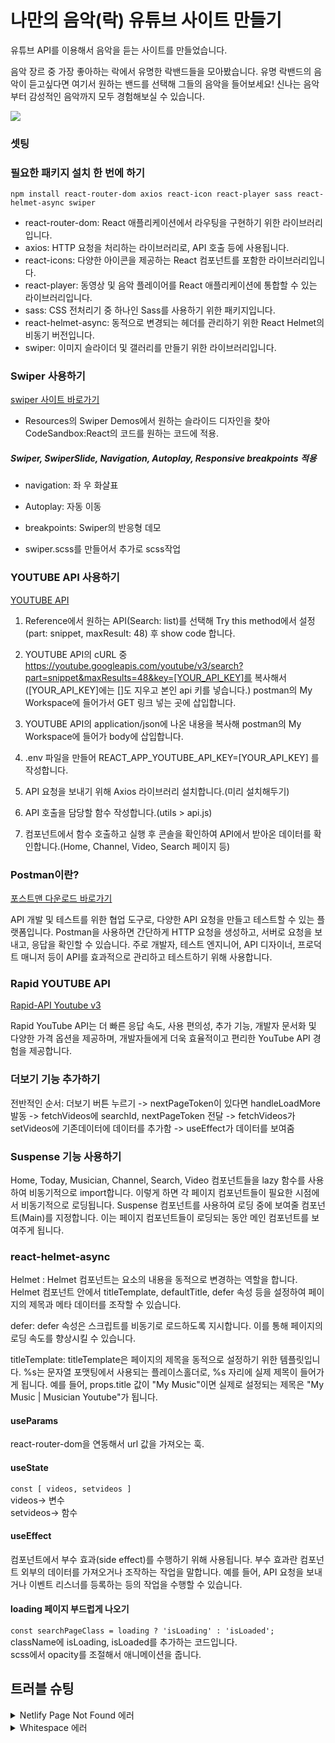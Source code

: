 # 나만의 음악(락) 유튜브 사이트 만들기

유튜브 API를 이용해서 음악을 듣는 사이트를 만들었습니다.

음악 장르 중 가장 좋아하는 락에서 유명한 락밴드들을 모아봤습니다.
유명 락밴드의 음악이 듣고싶다면 여기서 원하는 밴드를 선택해 그들의 음악을 들어보세요!
신나는 음악부터 감성적인 음악까지 모두 경험해보실 수 있습니다.

<img src="https://kiwowki.github.io/youtube-project/src/assets/img/cover.jpg">

### 셋팅

### 필요한 패키지 설치 한 번에 하기

`npm install react-router-dom axios react-icon react-player sass react-helmet-async swiper`

- react-router-dom: React 애플리케이션에서 라우팅을 구현하기 위한 라이브러리입니다.
- axios: HTTP 요청을 처리하는 라이브러리로, API 호출 등에 사용됩니다.
- react-icons: 다양한 아이콘을 제공하는 React 컴포넌트를 포함한 라이브러리입니다.
- react-player: 동영상 및 음악 플레이어를 React 애플리케이션에 통합할 수 있는 라이브러리입니다.
- sass: CSS 전처리기 중 하나인 Sass를 사용하기 위한 패키지입니다.
- react-helmet-async: 동적으로 변경되는 헤더를 관리하기 위한 React Helmet의 비동기 버전입니다.
- swiper: 이미지 슬라이더 및 갤러리를 만들기 위한 라이브러리입니다.

### Swiper 사용하기

[swiper 사이트 바로가기](https://swiperjs.com/)

- Resources의 Swiper Demos에서 원하는 슬라이드 디자인을 찾아 CodeSandbox:React의 코드를 원하는 코드에 적용.

##### Swiper, SwiperSlide, Navigation, Autoplay, Responsive breakpoints 적용

- navigation: 좌 우 화살표   
- Autoplay: 자동 이동   
- breakpoints: Swiper의 반응형 데모   
   
- swiper.scss를 만들어서 추가로 scss작업


### YOUTUBE API 사용하기
[YOUTUBE API](https://developers.google.com/youtube/v3/docs/)

1. Reference에서 원하는 API(Search: list)를 선택해 Try this method에서 설정(part: snippet, maxResult: 48) 후 show code 합니다.

2. YOUTUBE API의 cURL 중 https://youtube.googleapis.com/youtube/v3/search?part=snippet&maxResults=48&key=[YOUR_API_KEY]를 복사해서 ([YOUR_API_KEY]에는 []도 지우고 본인 api 키를 넣습니다.) postman의 My Workspace에 들어가서 GET 링크 넣는 곳에 삽입합니다.

3. YOUTUBE API의 application/json에 나온 내용을 복사해 postman의 My Workspace에 들어가 body에 삽입합니다.

4. .env 파일을 만들어 REACT_APP_YOUTUBE_API_KEY=[YOUR_API_KEY] 를 작성합니다.

5. API 요청을 보내기 위해 Axios 라이브러리 설치합니다.(미리 설치해두기)

6. API 호출을 담당할 함수 작성합니다.(utils > api.js)

7. 컴포넌트에서 함수 호출하고 실행 후 콘솔을 확인하여 API에서 받아온 데이터를 확인합니다.(Home, Channel, Video, Search 페이지 등)


### Postman이란?
[포스트맨 다운로드 바로가기](https://www.postman.com/downloads/)

API 개발 및 테스트를 위한 협업 도구로, 다양한 API 요청을 만들고 테스트할 수 있는 플랫폼입니다. Postman을 사용하면 간단하게 HTTP 요청을 생성하고, 서버로 요청을 보내고, 응답을 확인할 수 있습니다. 주로 개발자, 테스트 엔지니어, API 디자이너, 프로덕트 매니저 등이 API를 효과적으로 관리하고 테스트하기 위해 사용합니다.


### Rapid YOUTUBE API
[Rapid-API Youtube v3](https://rapidapi.com/ytdlfree/api/youtube-v31/)

Rapid YouTube API는 더 빠른 응답 속도, 사용 편의성, 추가 기능, 개발자 문서화 및 다양한 가격 옵션을 제공하며, 개발자들에게 더욱 효율적이고 편리한 YouTube API 경험을 제공합니다.



### 더보기 기능 추가하기
전반적인 순서:
더보기 버튼 누르기 -> nextPageToken이 있다면 handleLoadMore 발동 -> fetchVideos에 searchId, nextPageToken 전달 -> fetchVideos가 setVideos에 기존데이터에 데이터를 추가함 -> useEffect가 데이터를 보여줌


### Suspense 기능 사용하기
Home, Today, Musician, Channel, Search, Video 컴포넌트들을 lazy 함수를 사용하여 비동기적으로 import합니다. 이렇게 하면 각 페이지 컴포넌트들이 필요한 시점에서 비동기적으로 로딩됩니다.
Suspense 컴포넌트를 사용하여 로딩 중에 보여줄 컴포넌트(Main)를 지정합니다. 이는 페이지 컴포넌트들이 로딩되는 동안 메인 컴포넌트를 보여주게 됩니다.


### react-helmet-async
Helmet : Helmet 컴포넌트는 <head> 요소의 내용을 동적으로 변경하는 역할을 합니다. Helmet 컴포넌트 안에서 titleTemplate, defaultTitle, defer 속성 등을 설정하여 페이지의 제목과 메타 데이터를 조작할 수 있습니다.  
    
defer: defer 속성은 스크립트를 비동기로 로드하도록 지시합니다. 이를 통해 페이지의 로딩 속도를 향상시킬 수 있습니다.   
   
titleTemplate: titleTemplate은 페이지의 제목을 동적으로 설정하기 위한 템플릿입니다. %s는 문자열 포맷팅에서 사용되는 플레이스홀더로, %s 자리에 실제 제목이 들어가게 됩니다. 예를 들어, props.title 값이 "My Music"이면 실제로 설정되는 제목은 "My Music | Musician Youtube"가 됩니다.
   
   
#### useParams
react-router-dom을 연동해서 url 값을 가져오는 훅. 

#### useState
`const [ videos, setvideos ]`   
videos-> 변수   
setvideos-> 함수   

#### useEffect
컴포넌트에서 부수 효과(side effect)를 수행하기 위해 사용됩니다. 부수 효과란 컴포넌트 외부의 데이터를 가져오거나 조작하는 작업을 말합니다. 예를 들어, API 요청을 보내거나 이벤트 리스너를 등록하는 등의 작업을 수행할 수 있습니다.

#### loading 페이지 부드럽게 나오기
  `const searchPageClass = loading ? 'isLoading' : 'isLoaded';`   
  className에 isLoading, isLoaded를 추가하는 코드입니다.   
  scss에서 opacity를 조절해서 애니메이션을 줍니다.


## 트러블 슈팅

<details>
<summary>Netlify Page Not Found 에러</summary>
- SPA(싱글 페이지 애플리케이션) 라우팅 설정이 필요한 경우
React 또는 Vue와 같은 SPA 프레임워크를 사용하고 있다면, 서버 사이드에서 URL을 직접 처리하는 설정이 필요할 수 있습니다. Netlify는 기본적으로 SPA를 지원하지만, 몇 가지 추가적인 설정이 필요한 경우가 있습니다.
   
해결방법   
- React의 경우
1. public/_redirects 파일을 생성
2. `/*    /index.html   200` 작성
3. `npm run build` 를 하고 다시 배포해보기  

</details>

   
<details>
<summary>Whitespace 에러</summary>
유닉스 시스템에서는 한 줄의 끝이 LF(Line Feed)로 이루어지는 반면,   
윈도우에서는 줄 하나가 CR(Carriage Return)과 LF, 즉 CRLF로 이루어지는데   
Git이 이 둘 중 어느 쪽으로 선택할지 혼란이 온 것이다.   
   
해결방법   
`git config --global core.autocrlf true` // 시스템 전체에 적용 
⠀  
`git config core.autocrlf true` // 해당 프로젝트에만 적용

</details>

